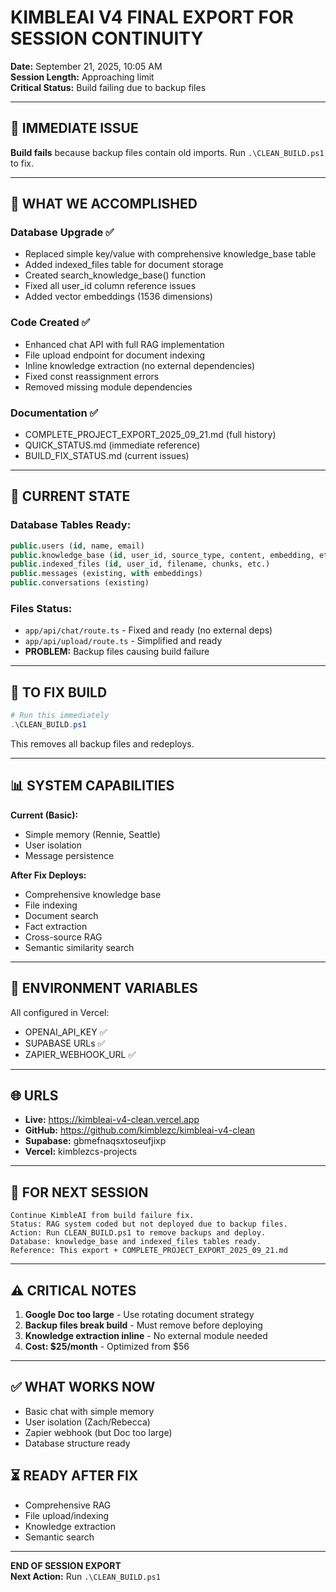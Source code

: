 # KIMBLEAI V4 FINAL EXPORT FOR SESSION CONTINUITY
**Date:** September 21, 2025, 10:05 AM  
**Session Length:** Approaching limit  
**Critical Status:** Build failing due to backup files

---

## 🚨 IMMEDIATE ISSUE

**Build fails** because backup files contain old imports. Run `.\CLEAN_BUILD.ps1` to fix.

---

## 🎯 WHAT WE ACCOMPLISHED

### Database Upgrade ✅
- Replaced simple key/value with comprehensive knowledge_base table
- Added indexed_files table for document storage
- Created search_knowledge_base() function
- Fixed all user_id column reference issues
- Added vector embeddings (1536 dimensions)

### Code Created ✅
- Enhanced chat API with full RAG implementation
- File upload endpoint for document indexing
- Inline knowledge extraction (no external dependencies)
- Fixed const reassignment errors
- Removed missing module dependencies

### Documentation ✅
- COMPLETE_PROJECT_EXPORT_2025_09_21.md (full history)
- QUICK_STATUS.md (immediate reference)
- BUILD_FIX_STATUS.md (current issues)

---

## 💾 CURRENT STATE

### Database Tables Ready:
```sql
public.users (id, name, email)
public.knowledge_base (id, user_id, source_type, content, embedding, etc.)
public.indexed_files (id, user_id, filename, chunks, etc.)
public.messages (existing, with embeddings)
public.conversations (existing)
```

### Files Status:
- `app/api/chat/route.ts` - Fixed and ready (no external deps)
- `app/api/upload/route.ts` - Simplified and ready
- **PROBLEM:** Backup files causing build failure

---

## 🔧 TO FIX BUILD

```powershell
# Run this immediately
.\CLEAN_BUILD.ps1
```

This removes all backup files and redeploys.

---

## 📊 SYSTEM CAPABILITIES

**Current (Basic):**
- Simple memory (Rennie, Seattle)
- User isolation
- Message persistence

**After Fix Deploys:**
- Comprehensive knowledge base
- File indexing
- Document search
- Fact extraction
- Cross-source RAG
- Semantic similarity search

---

## 🔑 ENVIRONMENT VARIABLES

All configured in Vercel:
- OPENAI_API_KEY ✅
- SUPABASE URLs ✅
- ZAPIER_WEBHOOK_URL ✅

---

## 🌐 URLS

- **Live:** https://kimbleai-v4-clean.vercel.app
- **GitHub:** https://github.com/kimblezc/kimbleai-v4-clean
- **Supabase:** gbmefnaqsxtoseufjixp
- **Vercel:** kimblezcs-projects

---

## 📝 FOR NEXT SESSION

```
Continue KimbleAI from build failure fix.
Status: RAG system coded but not deployed due to backup files.
Action: Run CLEAN_BUILD.ps1 to remove backups and deploy.
Database: knowledge_base and indexed_files tables ready.
Reference: This export + COMPLETE_PROJECT_EXPORT_2025_09_21.md
```

---

## ⚠️ CRITICAL NOTES

1. **Google Doc too large** - Use rotating document strategy
2. **Backup files break build** - Must remove before deploying
3. **Knowledge extraction inline** - No external module needed
4. **Cost: $25/month** - Optimized from $56

---

## ✅ WHAT WORKS NOW

- Basic chat with simple memory
- User isolation (Zach/Rebecca)
- Zapier webhook (but Doc too large)
- Database structure ready

## ⏳ READY AFTER FIX

- Comprehensive RAG
- File upload/indexing
- Knowledge extraction
- Semantic search

---

**END OF SESSION EXPORT**  
**Next Action:** Run `.\CLEAN_BUILD.ps1`